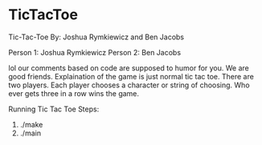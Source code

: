 # TicTacToe
Tic-Tac-Toe By: Joshua Rymkiewicz and Ben Jacobs


Person 1: Joshua Rymkiewicz
Person 2: Ben Jacobs

lol our comments based on code are supposed to humor for you. We are good friends. Explaination of the game is just normal tic tac toe. There are two players.
Each player chooses a character or string of choosing. Who ever gets three in a row wins the game.

Running Tic Tac Toe
Steps:
1. ./make
2. ./main
